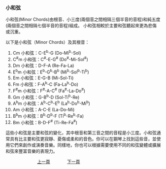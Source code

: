 ﻿---
keywords: 吳老師鋼琴教學 - 小和弦
---
<h3>小和弦</h3>
小和弦(Minor Chords)由根音、小三度(兩個音之間相隔三個半音的音程)和純五度(兩個音之間相隔七個半音的音程)組成。
小和弦相較於主要和弦聽起來更為悲傷或沉重。

以下是小和弦（Minor Chords）及其根音：
1. Cm 小和弦：C-E<sup>b</sup>-G (Do-Mi<sup>b</sup>-Sol)
1. C<sup>#</sup>m 小和弦：C<sup>#</sup>-E-G<sup>#</sup> (Do<sup>#</sup>-Mi-Sol<sup>#</sup>)
1. Dm 小和弦：D-F-A (Re-Fa-La)
1. E<sup>b</sup>m 小和弦：E<sup>b</sup>-G<sup>b</sup>-B<sup>b</sup> (Mi<sup>b</sup>-Sol<sup>b</sup>-Ti<sup>b</sup>)
1. Em 小和弦：E-G-B (Mi-Sol-Ti)
1. Fm 小和弦：F-A<sup>b</sup>-C (Fa-La<sup>b</sup>-Do)
1. F<sup>#</sup>m 小和弦：F<sup>#</sup>-A-C<sup>#</sup> (Fa<sup>#</sup>-La-Do<sup>#</sup>)
1. Gm 小和弦：G-B<sup>b</sup>-D (Sol-Ti<sup>b</sup>-Re)
1. A<sup>b</sup>m 小和弦：A<sup>b</sup>-C<sup>b</sup>-E<sup>b</sup> (La<sup>b</sup>-Do<sup>b</sup>-Mi<sup>b</sup>)
1. Am 小和弦：A-C-E (La-Do-Mi)
1. B<sup>b</sup>m 小和弦：B<sup>b</sup>-D<sup>b</sup>-F (Ti<sup>b</sup>-Re<sup>b</sup>-Fa)
1. Bm 小和弦：B-D-F<sup>#</sup> (Ti-Re-Fa<sup>#</sup>)

這些小和弦是主要和弦的變化，其中根音和第三音之間的音程是小三度。小和弦通常具有比主要和弦更寂靜、憂傷或柔和的音色。你可以在鋼琴上找到這些音，並使用它們來創作或演奏音樂。同樣地，你也可以根據需要使用不同的和弦變體或擴展和弦來豐富音樂的表現力。

&nbsp;&nbsp;&nbsp;&nbsp;&nbsp;&nbsp;&nbsp;&nbsp;&nbsp;&nbsp;&nbsp;&nbsp;
&nbsp;&nbsp;&nbsp;&nbsp;&nbsp;&nbsp;&nbsp;&nbsp;&nbsp;&nbsp;&nbsp;&nbsp;
[上一頁](MainChords)
&nbsp;&nbsp;&nbsp;&nbsp;&nbsp;&nbsp;&nbsp;&nbsp;&nbsp;&nbsp;&nbsp;&nbsp;
[下一頁](AugChords)

<!-- Google tag (gtag.js) -->
<script async src="https://www.googletagmanager.com/gtag/js?id=G-SK366WCHW3"></script>
<script>
  window.dataLayer = window.dataLayer || [];
  function gtag(){dataLayer.push(arguments);}
  gtag('js', new Date());

  gtag('config', 'G-SK366WCHW3');
</script>




